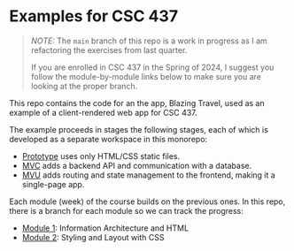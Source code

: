# Examples for CSC 437

> _NOTE:_ The `main` branch of this repo is a work in progress
> as I am refactoring the exercises from last quarter.
>
> If you are enrolled in CSC 437 in the Spring of 2024, I
> suggest you follow the module-by-module links below to make
> sure you are looking at the proper branch.

This repo contains the code for an the app, Blazing Travel, used
as an example of a client-rendered web app for CSC 437.

The example proceeds in stages the following stages, each of
which is developed as a separate workspace in this monorepo:

- [Prototype](packages/proto/README.md) uses only HTML/CSS
  static files.
- [MVC](packages/mvc/README.md) adds a backend API and
  communication with a database.
- [MVU](packages/mvu/README.md) adds routing and state
  management to the frontend, making it a single-page app.

Each module (week) of the course builds on the previous ones. In
this repo, there is a branch for each module so we can track the
progress:

- [Module 1](https://github.com/kubiak-calpoly/csc-437-examples/tree/mod-1):
  Information Architecture and HTML
- [Module 2](https://github.com/kubiak-calpoly/csc-437-examples/tree/mod-2):
  Styling and Layout with CSS
